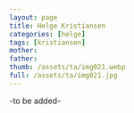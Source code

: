 ```yaml
---
layout: page
title: Helge Kristiansen
categories: [helge]
tags: [kristiansen]
mother:
father:
thumb: /assets/ta/img021.webp
full: /assets/ta/img021.jpg
---
```

-to be added-